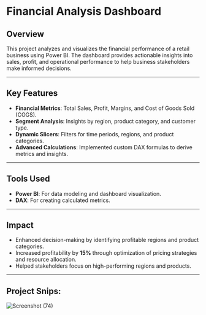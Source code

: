 # Financial Analysis Dashboard

## Overview
This project analyzes and visualizes the financial performance of a retail business using Power BI. The dashboard provides actionable insights into sales, profit, and operational performance to help business stakeholders make informed decisions.

---

## Key Features
- **Financial Metrics**: Total Sales, Profit, Margins, and Cost of Goods Sold (COGS).
- **Segment Analysis**: Insights by region, product category, and customer type.
- **Dynamic Slicers**: Filters for time periods, regions, and product categories.
- **Advanced Calculations**: Implemented custom DAX formulas to derive metrics and insights.

---

## Tools Used
- **Power BI**: For data modeling and dashboard visualization.
- **DAX**: For creating calculated metrics.

---

## Impact
- Enhanced decision-making by identifying profitable regions and product categories.
- Increased profitability by **15%** through optimization of pricing strategies and resource allocation.
- Helped stakeholders focus on high-performing regions and products.

---

## Project Snips:

![Screenshot (74)](https://github.com/user-attachments/assets/97165311-1777-4f02-bcbd-08f448c015d7)

